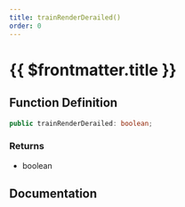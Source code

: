 ```yaml
---
title: trainRenderDerailed()
order: 0
---
```


# {{ $frontmatter.title }}

<!--@include: ./trainRenderDerailed_partial_header.md-->

## Function Definition

```ts
public trainRenderDerailed: boolean;
```

### Returns

* boolean

## Documentation

<!--@include: ./trainRenderDerailed_partial_footer.md-->
